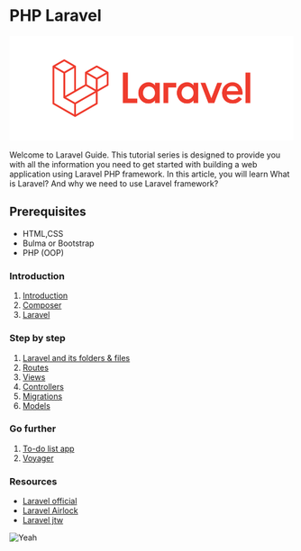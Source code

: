 # PHP Laravel
![Laravel](assets/laravel-6-logo.png)

Welcome to Laravel Guide. This tutorial series is designed to provide you with all the information you need to get started with building a web application using Laravel PHP framework. In this article, you will learn What is Laravel? And why we need to use Laravel framework? 

## Prerequisites
- HTML,CSS
- Bulma or Bootstrap
- PHP (OOP)

### Introduction

1. [Introduction](01.Introduction/a.introduction.md)
2. [Composer](01.Introduction/b.composer.md)
3. [Laravel](01.Introduction/c.laravel.md)

### Step by step
1. [Laravel and its folders & files](02.TheBasics/a.hierachy.md)
2. [Routes](02.TheBasics/b.routes.md)
3. [Views](02.TheBasics/c.views.md)
4. [Controllers]()
5. [Migrations]()
6. [Models]()

### Go further

1. [To-do list app]()
2. [Voyager]()

### Resources
- [Laravel official](https://laravel.com/)
- [Laravel Airlock](https://github.com/laravel/airlock)
- [Laravel jtw](https://github.com/tymondesigns/jwt-auth)


![Yeah](https://media.giphy.com/media/eoxomXXVL2S0E/giphy.gif)